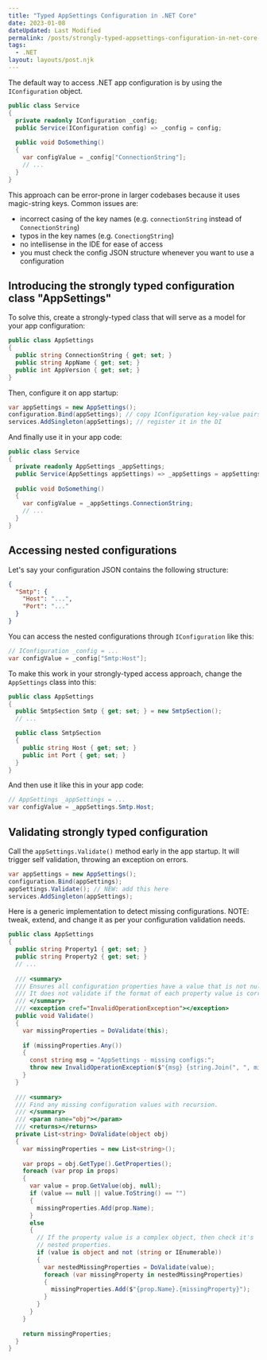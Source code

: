 ```yaml
---
title: "Typed AppSettings Configuration in .NET Core"
date: 2023-01-08
dateUpdated: Last Modified
permalink: /posts/strongly-typed-appsettings-configuration-in-net-core-with-validation/
tags:
  - .NET
layout: layouts/post.njk
---
```


The default way to access .NET app configuration is by using the `IConfiguration` object.

```csharp
public class Service
{
  private readonly IConfiguration _config;
  public Service(IConfiguration config) => _config = config;
  
  public void DoSomething()
  {
    var configValue = _config["ConnectionString"];
    // ...
  }
}
```

This approach can be error-prone in larger codebases because it uses magic-string keys. Common issues are:
- incorrect casing of the key names (e.g. `connectionString` instead of `ConnectionString`)
- typos in the key names (e.g. `ConectiongString`)
- no intellisense in the IDE for ease of access
- you must check the config JSON structure whenever you want to use a configuration

## Introducing the strongly typed configuration class "AppSettings"
To solve this, create a strongly-typed class that will serve as a model for your app configuration:
```csharp
public class AppSettings
{
  public string ConnectionString { get; set; }
  public string AppName { get; set; }
  public int AppVersion { get; set; }
}
```

Then, configure it on app startup:
```csharp
var appSettings = new AppSettings();
configuration.Bind(appSettings); // copy IConfiguration key-value pairs to appSettings
services.AddSingleton(appSettings); // register it in the DI
```

And finally use it in your app code:
```csharp
public class Service
{
  private readonly AppSettings _appSettings;
  public Service(AppSettings appSettings) => _appSettings = appSettings;
  
  public void DoSomething()
  {
    var configValue = _appSettings.ConnectionString;
    // ...
  }
}
```

## Accessing nested configurations
Let's say your configuration JSON contains the following structure:
```json
{
  "Smtp": {
    "Host": "...",
    "Port": "..."
  }
}
```

You can access the nested configurations through `IConfiguration` like this:
```csharp
// IConfiguration _config = ...
var configValue = _config["Smtp:Host"];
```

To make this work in your strongly-typed access approach, change the `AppSettings` class into this:
```csharp
public class AppSettings
{
  public SmtpSection Smtp { get; set; } = new SmtpSection();
  // ...

  public class SmtpSection
  {
    public string Host { get; set; }
    public int Port { get; set; }
  }
}
```

And then use it like this in your app code:
```csharp
// AppSettings _appSettings = ...
var configValue = _appSettings.Smtp.Host;
```

## Validating strongly typed configuration
Call the `appSettings.Validate()` method early in the app startup. It will trigger self validation, throwing an exception on errors.
```csharp
var appSettings = new AppSettings();
configuration.Bind(appSettings);
appSettings.Validate(); // NEW: add this here
services.AddSingleton(appSettings);
```

Here is a generic implementation to detect missing configurations. 
NOTE: tweak, extend, and change it as per your configuration validation needs.

```csharp
public class AppSettings
{
  public string Property1 { get; set; }
  public string Property2 { get; set; }
  // ...
  
  /// <summary>
  /// Ensures all configuration properties have a value that is not null and not empty.
  /// It does not validate if the format of each property value is correct. 
  /// </summary>
  /// <exception cref="InvalidOperationException"></exception>
  public void Validate()
  {
    var missingProperties = DoValidate(this);
  
    if (missingProperties.Any())
    {
      const string msg = "AppSettings - missing configs:";
      throw new InvalidOperationException($"{msg} {string.Join(", ", missingProperties)}");
    }
  }
  
  /// <summary>
  /// Find any missing configuration values with recursion.
  /// </summary>
  /// <param name="obj"></param>
  /// <returns></returns>
  private List<string> DoValidate(object obj)
  {
    var missingProperties = new List<string>();
  
    var props = obj.GetType().GetProperties();
    foreach (var prop in props)
    {
      var value = prop.GetValue(obj, null);
      if (value == null || value.ToString() == "")
      {
        missingProperties.Add(prop.Name);
      }
      else
      {
        // If the property value is a complex object, then check it's
        // nested properties. 
        if (value is object and not (string or IEnumerable))
        {
          var nestedMissingProperties = DoValidate(value);
          foreach (var missingProperty in nestedMissingProperties)
          {
            missingProperties.Add($"{prop.Name}.{missingProperty}");
          }
        }
      }
    }
  
    return missingProperties;
  }
}
```
